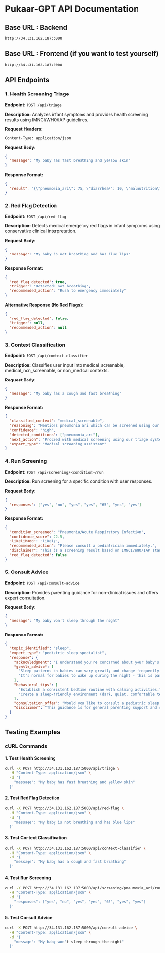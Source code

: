 # Pukaar-GPT API Documentation

## Base URL : Backend
```
http://34.131.162.187:5000
```

## Base URL : Frontend (if you want to test yourself)
```
http://34.131.162.187:3000
```

## API Endpoints

### 1. Health Screening Triage
**Endpoint:** `POST /api/triage`

**Description:** Analyzes infant symptoms and provides health screening results using IMNCI/WHO/IAP guidelines.

**Request Headers:**
```
Content-Type: application/json
```

**Request Body:**
```json
{
  "message": "My baby has fast breathing and yellow skin"
}
```

**Response Format:**
```json
{
  "result": "{\"pneumonia_ari\": 75, \"diarrhea\": 10, \"malnutrition\": 5, \"neonatal_sepsis\": 15, \"neonatal_jaundice\": 85, \"looks_normal\": 10, \"screenable\": true, \"response\": \"Fast breathing and chest symptoms detected. This could indicate respiratory issues. Please consult a pediatrician immediately.\"}"
}
```

### 2. Red Flag Detection
**Endpoint:** `POST /api/red-flag`

**Description:** Detects medical emergency red flags in infant symptoms using conservative clinical interpretation.

**Request Body:**
```json
{
  "message": "My baby is not breathing and has blue lips"
}
```

**Response Format:**
```json
{
  "red_flag_detected": true,
  "trigger": "Detected: not breathing",
  "recommended_action": "Rush to emergency immediately"
}
```

**Alternative Response (No Red Flags):**
```json
{
  "red_flag_detected": false,
  "trigger": null,
  "recommended_action": null
}
```

### 3. Context Classification
**Endpoint:** `POST /api/context-classifier`

**Description:** Classifies user input into medical_screenable, medical_non_screenable, or non_medical contexts.

**Request Body:**
```json
{
  "message": "My baby has a cough and fast breathing"
}
```

**Response Format:**
```json
{
  "classified_context": "medical_screenable",
  "reasoning": "Mentions pneumonia ari which can be screened using our system",
  "confidence": "high",
  "detected_conditions": ["pneumonia_ari"],
  "next_action": "Proceed with medical screening using our triage system",
  "expert_type": "Medical screening assistant"
}
```


### 4. Run Screening
**Endpoint:** `POST /api/screening/<condition>/run`

**Description:** Run screening for a specific condition with user responses.

**Request Body:**
```json
{
  "responses": ["yes", "no", "yes", "yes", "65", "yes", "yes"]
}
```

**Response Format:**
```json
{
  "condition_screened": "Pneumonia/Acute Respiratory Infection",
  "confidence_score": 72.5,
  "likelihood": "likely",
  "recommended_action": "Please consult a pediatrician immediately.",
  "disclaimer": "This is a screening result based on IMNCI/WHO/IAP standards and not a medical diagnosis.",
  "red_flag_detected": false
}
```

### 5. Consult Advice
**Endpoint:** `POST /api/consult-advice`

**Description:** Provides parenting guidance for non-clinical issues and offers expert consultation.

**Request Body:**
```json
{
  "message": "My baby won't sleep through the night"
}
```

**Response Format:**
```json
{
  "topic_identified": "sleep",
  "expert_type": "pediatric sleep specialist",
  "response": {
    "acknowledgment": "I understand you're concerned about your baby's sleep. This is a common parenting challenge.",
    "gentle_advice": [
      "Sleep patterns in babies can vary greatly and change frequently.",
      "It's normal for babies to wake up during the night - this is part of healthy development."
    ],
    "behavioral_tips": [
      "Establish a consistent bedtime routine with calming activities.",
      "Create a sleep-friendly environment (dark, quiet, comfortable temperature)."
    ],
    "consultation_offer": "Would you like to consult a pediatric sleep specialist? We can help you book an appointment.",
    "disclaimer": "This guidance is for general parenting support and should not replace professional medical advice."
  }
}
```





## Testing Examples

### cURL Commands

#### 1. Test Health Screening
```bash
curl -X POST http://34.131.162.187:5000/api/triage \
  -H "Content-Type: application/json" \
  -d '{
    "message": "My baby has fast breathing and yellow skin"
  }'
```

#### 2. Test Red Flag Detection
```bash
curl -X POST http://34.131.162.187:5000/api/red-flag \
  -H "Content-Type: application/json" \
  -d '{
    "message": "My baby is not breathing and has blue lips"
  }'
```

#### 3. Test Context Classification
```bash
curl -X POST http://34.131.162.187:5000/api/context-classifier \
  -H "Content-Type: application/json" \
  -d '{
    "message": "My baby has a cough and fast breathing"
  }'
```

#### 4. Test Run Screening
```bash
curl -X POST http://34.131.162.187:5000/api/screening/pneumonia_ari/run \
  -H "Content-Type: application/json" \
  -d '{
    "responses": ["yes", "no", "yes", "yes", "65", "yes", "yes"]
  }'
```

#### 5. Test Consult Advice
```bash
curl -X POST http://34.131.162.187:5000/api/consult-advice \
  -H "Content-Type: application/json" \
  -d '{
    "message": "My baby won't sleep through the night"
  }'
```

